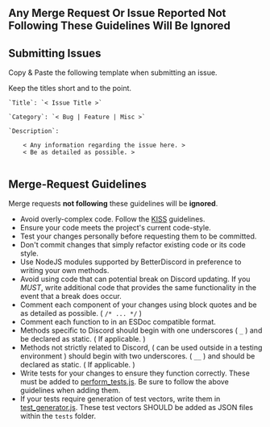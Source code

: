## Any Merge Request Or Issue Reported Not Following These Guidelines Will Be Ignored

## Submitting Issues

Copy & Paste the following template when submitting an issue.

Keep the titles short and to the point.

```
`Title`: `< Issue Title >`

`Category`: `< Bug | Feature | Misc >`

`Description`:

    < Any information regarding the issue here. >
    < Be as detailed as possible. >
    
```

## Merge-Request Guidelines

Merge requests **not following** these guidelines will be **ignored**.

* Avoid overly-complex code. 
    Follow the [KISS](https://en.wikipedia.org/wiki/KISS_principle) guidelines.
* Ensure your code meets the project's current code-style.
* Test your changes personally before requesting them to be committed.
* Don't commit changes that simply refactor existing code or its code style.
* Use NodeJS modules supported by BetterDiscord in preference to writing your own methods.
* Avoid using code that can potential break on Discord updating. 
    If you *MUST*, write additional code that provides the same functionality in the event that 
        a break does occur.
* Comment each component of your changes using block quotes and be as detailed as 
    possible. ( `/* ... */` )
* Comment each function to in an ESDoc compatible format.
* Methods specific to Discord should begin with one underscores ( `_` ) and 
    be declared as static. ( If applicable. )
* Methods not strictly related to Discord, ( can be used outside in a testing environment ) 
    should begin with two underscores. ( `__` ) and should be declared as static. 
        ( If applicable. )
* Write tests for your changes to ensure they function correctly. These must be added to 
    [perform_tests.js](tests/perform-tests.js). 
    Be sure to follow the above guidelines when adding them.
* If your tests require generation of test vectors, write them in 
    [test_generator.js](tests/test_generator.js). 
    These test vectors SHOULD be added as JSON files within the `tests` folder.
